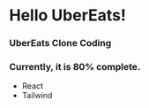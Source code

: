# Hello UberEats!

### UberEats Clone Coding

### Currently, it is 80% complete.

- React
- Tailwind
